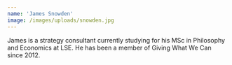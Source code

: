 ```yaml
---
name: 'James Snowden'
image: /images/uploads/snowden.jpg
---
```

James is a strategy consultant currently studying for his MSc in Philosophy and Economics at LSE. He has been a member of Giving What We Can since 2012.